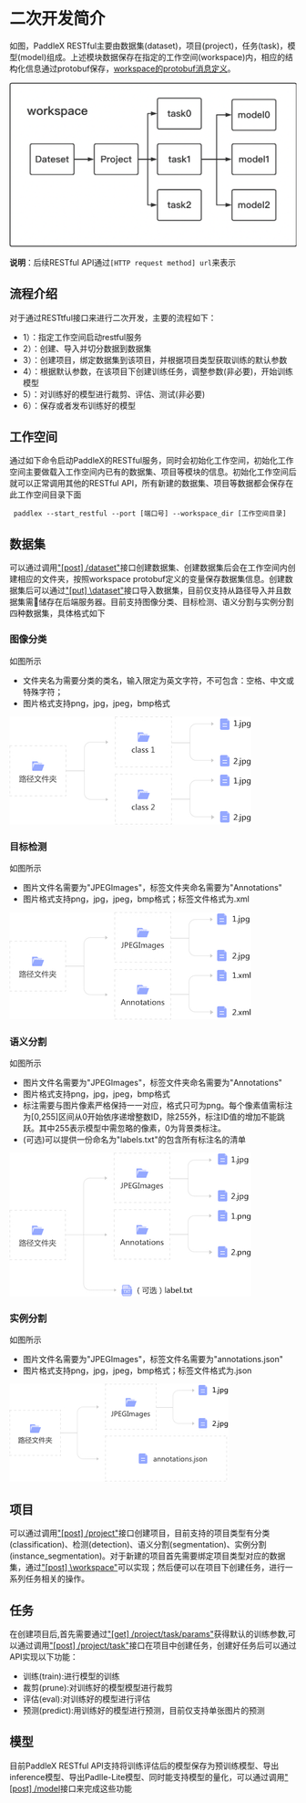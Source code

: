 # 二次开发简介
如图，PaddleX RESTful主要由数据集(dataset)，项目(project)，任务(task)，模型(model)组成。上述模块数据保存在指定的工作空间(workspace)内，相应的结构化信息通过protobuf保存，[workspace的protobuf消息定义](./data_struct.md)。  

![](./img/framework.png)  

**说明**：后续RESTful API通过`[HTTP request method] url`来表示  

## 流程介绍
对于通过RESTtful接口来进行二次开发，主要的流程如下：
- 1）：指定工作空间启动restful服务
- 2）：创建、导入并切分数据到数据集
- 3）：创建项目，绑定数据集到该项目，并根据项目类型获取训练的默认参数
- 4）：根据默认参数，在该项目下创建训练任务，调整参数(非必要)，开始训练模型
- 5）：对训练好的模型进行裁剪、评估、测试(非必要)
- 6）：保存或者发布训练好的模型

## 工作空间

通过如下命令启动PaddleX的RESTful服务，同时会初始化工作空间，初始化工作空间主要做载入工作空间内已有的数据集、项目等模块的信息。初始化工作空间后就可以正常调用其他的RESTful API，所有新建的数据集、项目等数据都会保存在此工作空间目录下面  
```
 paddlex --start_restful --port [端口号] --workspace_dir [工作空间目录]
```  


## 数据集
可以通过调用["[post] /dataset"](./restful_api.md)接口创建数据集、创建数据集后会在工作空间内创建相应的文件夹，按照workspace protobuf定义的变量保存数据集信息。创建数据集后可以通过["[put] \dataset"](./restful_api.md)接口导入数据集，目前仅支持从路径导入并且数据集需储存在后端服务器。目前支持图像分类、目标检测、语义分割与实例分割四种数据集，具体格式如下  
### 图像分类
如图所示
- 文件夹名为需要分类的类名，输入限定为英文字符，不可包含：空格、中文或特殊字符；
- 图片格式支持png，jpg，jpeg，bmp格式  

![](./img/classify_help.jpg)

### 目标检测
如图所示
- 图片文件名需要为"JPEGImages"，标签文件夹命名需要为"Annotations"
- 图片格式支持png，jpg，jpeg，bmp格式；标签文件格式为.xml  

![](./img/detect_help.jpg)

### 语义分割
如图所示
- 图片文件名需要为"JPEGImages"，标签文件夹命名需要为"Annotations"
- 图片格式支持png，jpg，jpeg，bmp格式
- 标注需要与图片像素严格保持一一对应，格式只可为png。每个像素值需标注为[0,255]区间从0开始依序递增整数ID，除255外，标注ID值的增加不能跳跃。其中255表示模型中需忽略的像素，0为背景类标注。
- (可选)可以提供一份命名为"labels.txt"的包含所有标注名的清单  

![](./img/seg_help.jpg)


### 实例分割
如图所示
- 图片文件名需要为"JPEGImages"，标签文件名需要为"annotations.json"
- 图片格式支持png，jpg，jpeg，bmp格式；标签文件格式为.json  

![](./img/ins_seg_help.jpg)

## 项目
可以通过调用["[post] /project"](./restful_api.md)接口创建项目，目前支持的项目类型有分类(classification)、检测(detection)、语义分割(segmentation)、实例分割(instance_segmentation)。对于新建的项目首先需要绑定项目类型对应的数据集，通过["[post] \workspace"](./restful_api.md)可以实现；然后便可以在项目下创建任务，进行一系列任务相关的操作。  

## 任务
在创建项目后,首先需要通过["[get] /project/task/params"](./restful_api.md)获得默认的训练参数,可以通过调用["[post] /project/task"](./restful_api.md)接口在项目中创建任务，创建好任务后可以通过API实现以下功能：
- 训练(train):进行模型的训练
- 裁剪(prune):对训练好的模型模型进行裁剪
- 评估(eval):对训练好的模型进行评估
- 预测(predict):用训练好的模型进行预测，目前仅支持单张图片的预测

## 模型
目前PaddleX RESTful API支持将训练评估后的模型保存为预训练模型、导出inference模型、导出Padlle-Lite模型、同时能支持模型的量化，可以通过调用["[post] /model](./restful_api.md)接口来完成这些功能
